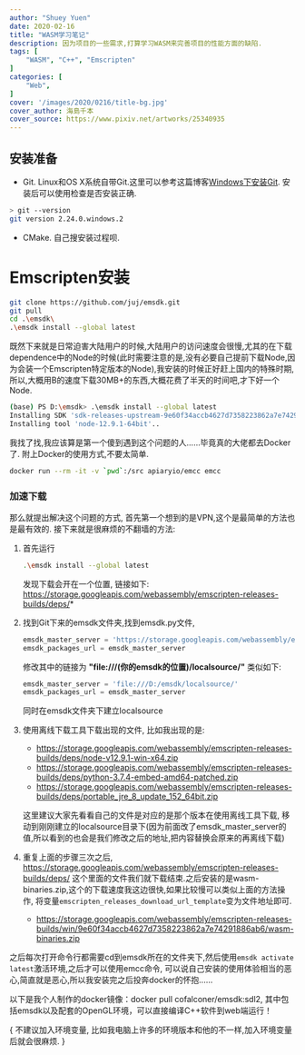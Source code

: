 ```yaml
---
author: "Shuey Yuen"
date: 2020-02-16
title: "WASM学习笔记"
description: 因为项目的一些需求,打算学习WASM来完善项目的性能方面的缺陷.
tags: [
    "WASM", "C++", "Emscripten"
]
categories: [
    "Web",
]
cover: '/images/2020/0216/title-bg.jpg'
cover_author: 海島千本
cover_source: https://www.pixiv.net/artworks/25340935
---
```


## 安装准备
- Git. Linux和OS X系统自带Git.这里可以参考这篇博客[Windows下安装Git](https://www.cnblogs.com/wj-1314/p/7993819.html). 安装后可以使用检查是否安装正确.
```bash
> git --version
git version 2.24.0.windows.2
```
- CMake. 自己搜安装过程呗.

# Emscripten安装
```bash
git clone https://github.com/juj/emsdk.git
git pull
cd .\emsdk\
.\emsdk install --global latest
```
既然下来就是日常迫害大陆用户的时候,大陆用户的访问速度会很慢,尤其的在下载dependence中的Node的时候(此时需要注意的是,没有必要自己提前下载Node,因为会装一个Emscripten特定版本的Node),我安装的时候正好赶上国内的特殊时期,所以,大概用B的速度下载30MB+的东西,大概花费了半天的时间吧,才下好一个Node.
```bash
(base) PS D:\emsdk> .\emsdk install --global latest
Installing SDK 'sdk-releases-upstream-9e60f34accb4627d7358223862a7e74291886ab6-64bit'..
Installing tool 'node-12.9.1-64bit'..
```
我找了找,我应该算是第一个傻到遇到这个问题的人......毕竟真的大佬都去Docker了. 附上Docker的使用方式,不要太简单.
```bash
docker run --rm -it -v `pwd`:/src apiaryio/emcc emcc
```
### 加速下载
那么就提出解决这个问题的方式, 首先第一个想到的是VPN,这个是最简单的方法也是最有效的. 接下来就是很麻烦的不翻墙的方法:
1. 首先运行
    ```bash
    .\emsdk install --global latest
    ```
    发现下载会开在一个位置, 链接如下: https://storage.googleapis.com/webassembly/emscripten-releases-builds/deps/*

2. 找到Git下来的emsdk文件夹,找到emsdk.py文件,
    ```python
    emsdk_master_server = 'https://storage.googleapis.com/webassembly/emscripten-releases-builds/deps/'
    emsdk_packages_url = emsdk_master_server
    ```
    修改其中的链接为 **"file:///(你的emsdk的位置)/localsource/"**
    类似如下:
    ```python
    emsdk_master_server = 'file:///D:/emsdk/localsource/'
    emsdk_packages_url = emsdk_master_server
    ```
    同时在emsdk文件夹下建立localsource

3. 使用离线下载工具下载出现的文件, 比如我出现的是:
    - https://storage.googleapis.com/webassembly/emscripten-releases-builds/deps/node-v12.9.1-win-x64.zip
    - https://storage.googleapis.com/webassembly/emscripten-releases-builds/deps/python-3.7.4-embed-amd64-patched.zip
    - https://storage.googleapis.com/webassembly/emscripten-releases-builds/deps/portable_jre_8_update_152_64bit.zip

    这里建议大家先看看自己的文件是对应的是那个版本在使用离线工具下载, 移动到刚刚建立的localsource目录下(因为前面改了emsdk_master_server的值,所以看到的也会是我们修改之后的地址,把内容替换会原来的再离线下载)

4. 重复上面的步骤三次之后, https://storage.googleapis.com/webassembly/emscripten-releases-builds/deps/ 这个里面的文件我们就下载结束.之后安装的是wasm-binaries.zip,这个的下载速度我这边很快,如果比较慢可以类似上面的方法操作, 将变量`emscripten_releases_download_url_template`变为文件地址即可.
    - https://storage.googleapis.com/webassembly/emscripten-releases-builds/win/9e60f34accb4627d7358223862a7e74291886ab6/wasm-binaries.zip

之后每次打开命令行都需要cd到emsdk所在的文件夹下,然后使用`emsdk activate latest`激活环境,之后才可以使用emcc命令, 可以说自己安装的使用体验相当的恶心,简直就是恶心,所以我安装完之后投奔docker的怀抱......

以下是我个人制作的docker镜像：docker pull cofalconer/emsdk:sdl2, 其中包括emsdk以及配套的OpenGL环境，可以直接编译C++软件到web端运行！

{
    不建议加入环境变量, 比如我电脑上许多的环境版本和他的不一样,加入环境变量后就会很麻烦.
}